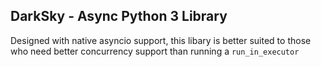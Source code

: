 ## DarkSky - Async Python 3 Library
Designed with native asyncio support, this libary is better suited to those who need better concurrency support than running a `run_in_executor`

